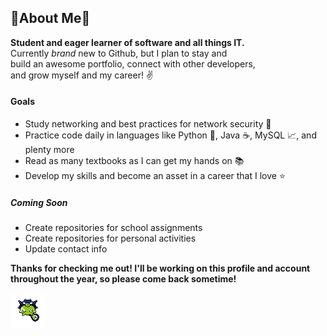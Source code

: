 ## 🌱About Me🌱
**Student and eager learner of software and all things IT.**\
Currently _brand_ new to Github, but I plan to stay and\
build an awesome portfolio, connect with other developers,\
and grow myself and my career! :v:

#### Goals
- Study networking and best practices for network security :closed_lock_with_key:
- Practice code daily in languages like Python :snake:, Java :coffee:, MySQL :chart_with_upwards_trend:, and plenty more
- Read as many textbooks as I can get my hands on :books:
- Develop my skills and become an asset in a career that I love :star:

##### Coming Soon
- Create repositories for school assignments
- Create repositories for personal activities
- Update contact info

**Thanks for checking me out! I'll be working on this profile and account\
throughout the year, so please come back sometime!**

![picture of Qwilfish pixelated pokemon](/qwilfish-nobg.png)

<!--
- 🔭 I’m currently working on ...
-  I’m currently learning ...
- 👯 I’m looking to collaborate on ...
- 🤔 I’m looking for help with ...
- 💬 Ask me about ...
- 📫 How to reach me: ...
- 😄 Pronouns: ...
- ⚡ Fun fact: ...
-->
